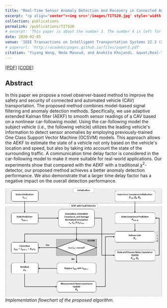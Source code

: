 ```yaml
---
title: "Real-Time Sensor Anomaly Detection and Recovery in Connected Automated Vehicle Sensors"
excerpt: "<p align="center"><img src='/images/TITS20.jpg' style='width: 500px;'></p>"
collection: publications
permalink: /publications/TITS20
# excerpt: 'This paper is about the number 3. The number 4 is left for future work.'
date: 2020-02-05
venue: 'IEEE Transactions on Intelligent Transportation Systems 22.3 (2020): 1411-1421'
# paperurl: 'http://academicpages.github.io/files/paper3.pdf'
citation: 'Yiyang Wang, Neda Masoud, and Anahita Khojandi. &quot;Real-Time Sensor Anomaly Detection and Recovery in Connected Automated Vehicle Sensors.&quot; <i>IEEE Transactions on Intelligent Transportation Systems 22.3 (2020): 1411-1421.</i>'
---
```



[[PDF]](https://arxiv.org/pdf/1911.01531.pdf)
[[CODE]](https://github.com/yiyang920/CF_Anomaly_Detection)

## Abstract
In this paper we propose a novel observer-based method to improve the safety and security of connected and automated vehicle (CAV) transportation. The proposed method combines model-based signal filtering and anomaly detection methods. Specifically, we use adaptive extended Kalman filter (AEKF) to smooth sensor readings of a CAV based on a nonlinear car-following model. Using the car-following model the subject vehicle (i.e., the following vehicle) utilizes the leading vehicle's information to detect sensor anomalies by employing previously-trained One Class Support Vector Machine (OCSVM) models. This approach allows the AEKF to estimate the state of a vehicle not only based on the vehicle's location and speed, but also by taking into account the state of the surrounding traffic. A communication time delay factor is considered in the car-following model to make it more suitable for real-world applications. Our experiments show that compared with the AEKF with a traditional $\chi^2$-detector, our proposed method achieves a better anomaly detection performance. We also demonstrate that a larger time delay factor has a negative impact on the overall detection performance.

![](/images/TITS20.jpg)
<br/><i>Implementation flowchart of the proposed algorithm.</i>
